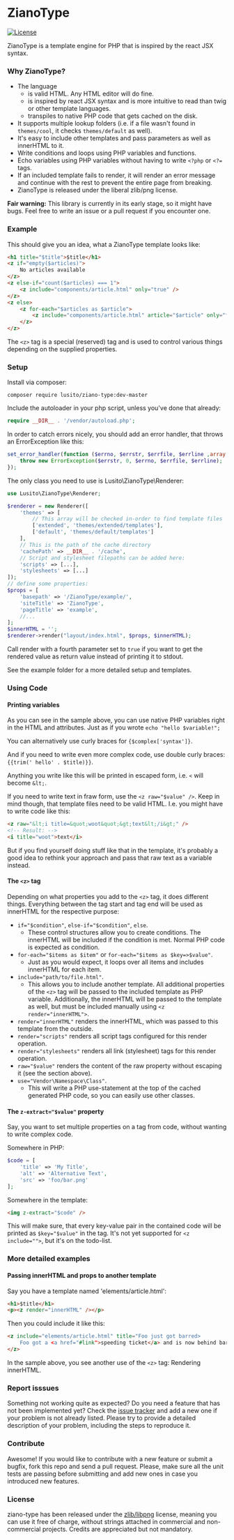 # ZianoType

[![License](https://img.shields.io/badge/License-zlib/libpng-blue.svg)](https://github.com/Lusito/ziano-type/blob/master/LICENSE)

ZianoType is a template engine for PHP that is inspired by the react JSX syntax.

### Why ZianoType?

- The language
  - is valid HTML. Any HTML editor will do fine.
  - is inspired by react JSX syntax and is more intuitive to read than twig or other template languages.
  - transpiles to native PHP code that gets cached on the disk.
- It supports multiple lookup folders (i.e. if a file wasn't found in `themes/cool`, it checks `themes/default` as well).
- It's easy to include other templates and pass parameters as well as innerHTML to it.
- Write conditions and loops using PHP variables and functions.
- Echo variables using PHP variables without having to write `<?php` or `<?=` tags.
- If an included template fails to render, it will render an error message and continue with the rest to prevent the entire page from breaking.
- ZianoType is released under the liberal zlib/png license.

**Fair warning:** This library is currently in its early stage, so it might have bugs. Feel free to write an issue or a pull request if you encounter one.

### Example

This should give you an idea, what a ZianoType template looks like:

```html
<h1 title="$title">$title</h1>
<z if="empty($articles)">
    No articles available
</z>
<z else-if="count($articles) === 1">
    <z include="components/article.html" only="true" />
</z>
<z else>
    <z for-each="$articles as $article">
        <z include="components/article.html" article="$article" only="false" />
    </z>
</z>
```

The `<z>` tag is a special (reserved) tag and is used to control various things depending on the supplied properties.

### Setup

Install via composer:

`composer require lusito/ziano-type:dev-master`


Include the autoloader in your php script, unless you've done that already:

```php
require __DIR__ . '/vendor/autoload.php';
```

In order to catch errors nicely, you should add an error handler, that throws an ErrorException like this:

```php
set_error_handler(function ($errno, $errstr, $errfile, $errline ,array $errcontex) {
    throw new ErrorException($errstr, 0, $errno, $errfile, $errline);
});
```

The only class you need to use is Lusito\ZianoType\Renderer:

```php
use Lusito\ZianoType\Renderer;

$renderer = new Renderer([
    'themes' => [
        // This array will be checked in-order to find template files
        ['extended', 'themes/extended/templates'],
        ['default', 'themes/default/templates']
    ],
    // This is the path of the cache directory
    'cachePath' => __DIR__ . '/cache',
    // Script and stylesheet filepaths can be added here:
    'scripts' => [...],
    'stylesheets' => [...]
]);
// define some properties:
$props = [
    'basepath' => '/ZianoType/example/',
    'siteTitle' => 'ZianoType',
    'pageTitle' => 'example',
    //...
];
$innerHTML = '';
$renderer->render("layout/index.html", $props, $innerHTML);

```
Call render with a fourth parameter set to `true` if you want to get the rendered value as return value instead of printing it to stdout.

See the example folder for a more detailed setup and templates.

### Using Code

#### Printing variables

As you can see in the sample above, you can use native PHP variables right in the HTML and attributes. Just as if you wrote `echo "hello $variable!";`

You can alternatively use curly braces for `{$complex['syntax']}`.

And if you need to write even more complex code, use double curly braces:
`{{trim(' hello' . $title)}}`.

Anything you write like this will be printed in escaped form, i.e. `<` will become  `&lt;`.

If you need to write text in fraw form, use the `<z raw="$value" />`.
Keep in mind though, that template files need to be valid HTML. I.e. you might have to write code like this:
```html
<z raw="&lt;i title=&quot;woot&quot;&gt;text&lt;/i&gt;" />
<!-- Result: -->
<i title="woot">text</i>
```

But if you find yourself doing stuff like that in the template, it's probably a good idea to rethink your approach and pass that raw text as a variable instead.

#### The `<z>` tag

Depending on what properties you add to the `<z>` tag, it does different things. Everything between the tag start and tag end will be used as innerHTML for the respective purpose:

- `if="$condition"`, `else-if="$condition"`, `else`.
  - These control structures allow you to create conditions. The innerHTML will be included if the condition is met. Normal PHP code is expected as condition.
- `for-each="$items as $item"` or `for-each="$items as $key=>$value"`.
  - Just as you would expect, it loops over all items and includes innerHTML for each item.
- `include="path/to/file.html"`.
  - This allows you to include another template. All additional properties of the `<z>` tag will be passed to the included template as PHP variable. Additionally, the innerHTML will be passed to the template as well, but must be included manually using `<z render="innerHTML">`.
- `render="innerHTML"` renders the innerHTML, which was passed to this template from the outside.
- `render="scripts"` renders all script tags configured for this render operation.
- `render="stylesheets"` renders all link (stylesheet) tags for this render operation.
- `raw="$value"` renders the content of the raw property without escaping it (see the section above).
- `use="Vendor\Namespace\Class"`.
  - This will write a PHP use-statement at the top of the cached generated PHP code, so you can easily use other classes.

#### The `z-extract="$value"` property

Say, you want to set multiple properties on a tag from code, without wanting to write complex code. 

Somewhere in PHP:
```php
$code = [
    'title' => 'My Title',
    'alt' => 'Alternative Text',
    'src' => 'foo/bar.png'
];
```

Somewhere in the template:
```html
<img z-extract="$code" />
```

This will make sure, that every key-value pair in the contained code will be printed as `$key="$value"` in the tag. It's not yet supported for `<z include="">`, but it's on the todo-list.


### More detailed examples

#### Passing innerHTML and props to another template

Say you have a template named 'elements/article.html':
```html
<h1>$title</h1>
<p><z render="innerHTML" /></p>
```

Then you could include it like this:
```html
<z include="elements/article.html" title="Foo just got barred>
    Foo got a <a href="#link">speeding ticket</a> and is now behind bars.
</z>
```

In the sample above, you see another use of the `<z>` tag: Rendering innerHTML.

### Report isssues

Something not working quite as expected? Do you need a feature that has not been implemented yet? Check the [issue tracker](https://github.com/Lusito/ziano-type/issues) and add a new one if your problem is not already listed. Please try to provide a detailed description of your problem, including the steps to reproduce it.

### Contribute

Awesome! If you would like to contribute with a new feature or submit a bugfix, fork this repo and send a pull request. Please, make sure all the unit tests are passing before submitting and add new ones in case you introduced new features.

### License

ziano-type has been released under the [zlib/libpng](https://github.com/Lusito/ziano-type/blob/master/LICENSE) license, meaning you
can use it free of charge, without strings attached in commercial and non-commercial projects. Credits are appreciated but not mandatory.
